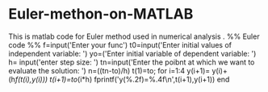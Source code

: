 # Euler-methon-on-MATLAB
This is matlab code for Euler method used in numerical analysis .
%% Euler code %%
f=input('Enter your func')
t0=input('Enter initial values of independent variable: ')
yo=('Enter initial variable of dependent variable: ')
h= input('enter step size: ')
tn=input('Enter the poibnt at which we want to evaluate the solution: ')
n=((tn-to)/h)
t(1)=to;
for i=1:4
y(i+1)= y(i)+(h*f(t(i),y(i)))
t(i+1)=to*(i*h)
fprintf('y(%.2f)=%.4f\n',t(i+1),y(i+1))
end
